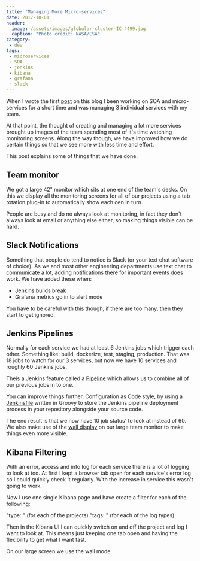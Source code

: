 ```yaml
---
title: "Managing More Micro-services"
date: 2017-10-01
header:
  image: /assets/images/globular-cluster-IC-4499.jpg
  caption: "Photo credit: NASA/ESA"
category:
 - dev
tags:
 - microservices
 - SOA
 - jenkins
 - kibana
 - grafana
 - slack
---
```


When I wrote the first [post][1] on this blog I been working on SOA and micro-services
for a short time and was managing 3 individual services with my team.

At that point, the thought of creating and managing a lot more services brought up images 
of the team spending most of it's time watching monitoring screens. Along the way though, 
we have improved how we do certain things so that we see more with less time and effort.

This post explains some of things that we have done. 

## Team monitor
We got a large 42" monitor which sits at one end of the team's desks. On this we display all
the monitoring screens for all of our projects using a tab rotation plug-in to 
automatically show each oen in turn. 

People are busy and do no always look at monitoring, in fact they don't always look at email
or anything else either, so making things visible can be hard.

## Slack Notifications
Something that people do tend to notice is Slack (or your text chat software of choice). As
we and most other engineering departments use text chat to communicate a lot, adding
notifications there for important events does work. We have added these when:

* Jenkins builds break
* Grafana metrics go in to alert mode 

You have to be careful with this though, if there are too many, then they start to get ignored. 

## Jenkins Pipelines
Normally for each service we had at least 6 Jenkins jobs which trigger each other. Something
like: build, dockerize, test, staging, production. That was 18 jobs to watch for our 3 services, 
but now we have 10 services and roughly 60 Jenkins jobs.

Theis a Jenkins feature called a [Pipeline][2] which allows us to combine all of our previous 
jobs in to one. 

You can improve things further, Configuration as Code style, by using a [Jenkinsfile][3] written 
in Groovy to store the Jenkins pipeline deployment process in your repository alongside 
your source code.

The end result is that we now have 10 job status' to look at instead of 60. We also make use of 
the [wall display][4] on our large team monitor to make things even more visible.


## Kibana Filtering
With an error, access and info log for each service there is a lot of logging to look at too.
At first I kept a browser tab open for each service's error log so I could quickly check it
regularly. With the increase in service this wasn't going to work. 

Now I use one single Kibana page and have create a filter for each of the following:

"type: <project-name>" (for each of the projects)
"tags: <log-type>" (for each of the log types)

Then in the Kibana UI I can quickly switch on and off the project and log I want to look at.
This means just keeping one tab open and having the flexibility to get what I want fast. 



On our large screen we use the wall mode

[1]: http://chrismacpherson.net/dev/microxchange-berlin/
[2]: https://jenkins.io/doc/book/pipeline/
[3]: https://jenkins.io/doc/book/pipeline/jenkinsfile/
[4]: https://wiki.jenkins.io/display/JENKINS/Wall+Display+Plugin